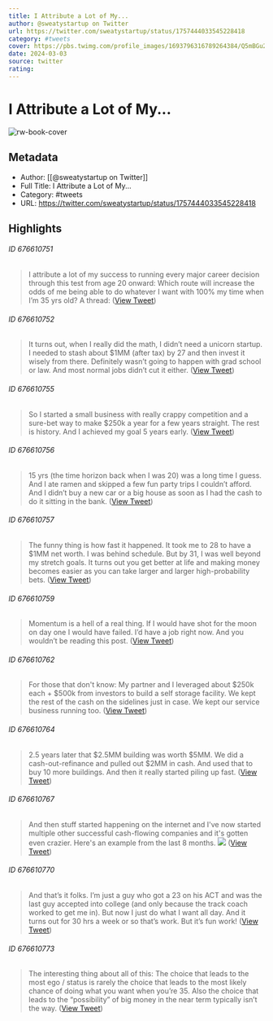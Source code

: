 ```yaml
---
title: I Attribute a Lot of My...
author: @sweatystartup on Twitter
url: https://twitter.com/sweatystartup/status/1757444033545228418
category: #tweets
cover: https://pbs.twimg.com/profile_images/1693796316789264384/Q5mBGu2p.jpg
date: 2024-03-03
source: twitter
rating:
---
```

# I Attribute a Lot of My...

![rw-book-cover](https://pbs.twimg.com/profile_images/1693796316789264384/Q5mBGu2p.jpg)

## Metadata
- Author: [[@sweatystartup on Twitter]]
- Full Title: I Attribute a Lot of My...
- Category: #tweets
- URL: https://twitter.com/sweatystartup/status/1757444033545228418

## Highlights
###### ID 676610751
> I attribute a lot of my success to running every major career decision through this test from age 20 onward: 
> Which route will increase the odds of me being able to do whatever I want with 100% my time when I’m 35 yrs old?
> A thread: ([View Tweet](https://twitter.com/sweatystartup/status/1757444033545228418))
    
###### ID 676610752
> It turns out, when I really did the math, I didn’t need a unicorn startup. 
> I needed to stash about $1MM (after tax) by 27 and then invest it wisely from there. 
> Definitely wasn’t going to happen with grad school or law. 
> And most normal jobs didn’t cut it either. ([View Tweet](https://twitter.com/sweatystartup/status/1757444034904117350))
    
###### ID 676610755
> So I started a small business with really crappy competition and a sure-bet way to make $250k a year for a few years straight. 
> The rest is history. 
> And I achieved my goal 5 years early. ([View Tweet](https://twitter.com/sweatystartup/status/1757444036174950496))
    
###### ID 676610756
> 15 yrs (the time horizon back when I was 20) was a long time I guess. 
> And I ate ramen and skipped a few fun party trips I couldn’t afford. 
> And I didn’t buy a new car or a big house as soon as I had the cash to do it sitting in the bank. ([View Tweet](https://twitter.com/sweatystartup/status/1757444037332599050))
    
###### ID 676610757
> The funny thing is how fast it happened. 
> It took me to 28 to have a $1MM net worth. 
> I was behind schedule. 
> But by 31, I was well beyond my stretch goals.
> It turns out you get better at life and making money becomes easier as you can take larger and larger high-probability bets. ([View Tweet](https://twitter.com/sweatystartup/status/1757444038645469618))
    
###### ID 676610759
> Momentum is a hell of a real thing. 
> If I would have shot for the moon on day one I would have failed. 
> I’d have a job right now. And you wouldn’t be reading this post. ([View Tweet](https://twitter.com/sweatystartup/status/1757444039861850548))
    
###### ID 676610762
> For those that don't know: 
> My partner and I leveraged about $250k each + $500k from investors to build a self storage facility. 
> We kept the rest of the cash on the sidelines just in case. 
> We kept our service business running too. ([View Tweet](https://twitter.com/sweatystartup/status/1757444041115894151))
    
###### ID 676610764
> 2.5 years later that $2.5MM building was worth $5MM. 
> We did a cash-out-refinance and pulled out $2MM in cash. 
> And used that to buy 10 more buildings. 
> And then it really started piling up fast. ([View Tweet](https://twitter.com/sweatystartup/status/1757444042290323907))
    
###### ID 676610767
> And then stuff started happening on the internet and I've now started multiple other successful cash-flowing companies and it's gotten even crazier.
> Here's an example from the last 8 months. 
> ![](https://pbs.twimg.com/media/GGOusmrX0AYBtAH.jpg) ([View Tweet](https://twitter.com/sweatystartup/status/1757444043473056067))
    
###### ID 676610770
> And that’s it folks. 
> I’m just a guy who got a 23 on his ACT and was the last guy accepted into college (and only because the track coach worked to get me in). 
> But now I just do what I want all day. 
> And it turns out for 30 hrs a week or so that’s work. 
> But it’s fun work! ([View Tweet](https://twitter.com/sweatystartup/status/1757444045444407300))
    
###### ID 676610773
> The interesting thing about all of this: 
> The choice that leads to the most ego / status is rarely the choice that leads to the most likely chance of doing what you want when you’re 35. 
> Also the choice that leads to the “possibility” of big money in the near term typically isn’t the way. ([View Tweet](https://twitter.com/sweatystartup/status/1757444047021457438))
    
